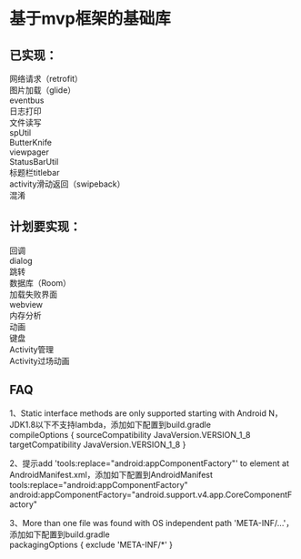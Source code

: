 # 基于mvp框架的基础库


## 已实现：
网络请求（retrofit） </br>
图片加载（glide） </br>
eventbus </br>
日志打印 </br>
文件读写 </br>
spUtil </br>
ButterKnife </br>
viewpager </br>
StatusBarUtil </br>
标题栏titlebar </br>
activity滑动返回（swipeback） </br>
混淆  </br>

## 计划要实现：
回调  </br>
dialog  </br>
跳转  </br>
数据库（Room） </br>
加载失败界面  </br>
webview  </br>
内存分析  </br>
动画  </br>
键盘  </br>
Activity管理  </br>
Activity过场动画

## FAQ
1、Static interface methods are only supported starting with Android N，JDK1.8以下不支持lambda，添加如下配置到build.gradle</br>
        compileOptions {
        sourceCompatibility JavaVersion.VERSION_1_8
        targetCompatibility JavaVersion.VERSION_1_8
        }

2、提示add 'tools:replace="android:appComponentFactory"' to <application> element at AndroidManifest.xml，添加如下配置到AndroidManifest</br>
    tools:replace="android:appComponentFactory"
    android:appComponentFactory="android.support.v4.app.CoreComponentFactory"
        
3、More than one file was found with OS independent path 'META-INF/...'，添加如下配置到build.gradle</br>
    packagingOptions {
         exclude 'META-INF/*'
    }

